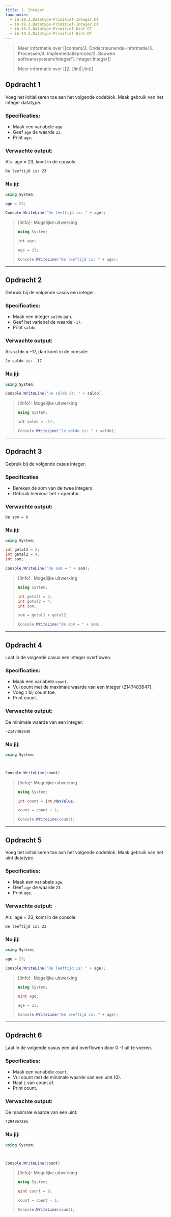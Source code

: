 ```yaml
---
title: 1. Integer
taxonomie:
  - ib-19.2.Datatype-Primitief-Integer.DT
  - ib-19.3.Datatype-Primitief-Integer.DT
  - ib-19.2.Datatype-Primitief-Uint.DT
  - ib-19.3.Datatype-Primitief-Uint.DT
---
```


> Meer informatie over [[content/2. Ondersteunende-informatie/3. Processen/4. Implementatieproces/2. Bouwen softwaresysteem/Integer/1. Integer|Integer]]

> Meer informatie over [[2. Uint|Uint]]
## Opdracht 1
Voeg het initialiseren toe aan het volgende codeblok. Maak gebruik van het integer datatype.

### Specificaties:
- Maak een variabele `age`.
- Geef `age` de waarde `23`.
- Print `age`.

### Verwachte output:
Als `age = 23, komt in de console:
```
De leeftijd is: 23
```

### Nu jij:
```csharp runner
using System;

age = 23;

Console.WriteLine("De leeftijd is: " + age);
```

> [!info]- Mogelijke uitwerking
> ``` csharp
> using System;
> 
> int age;
> 
> age = 23;
> 
> Console.WriteLine("De leeftijd is: " + age);
> ```

---

## Opdracht 2
Gebruik bij de volgende casus een integer.

### Specificaties:
- Maak een integer `saldo` aan.
- Geef het variabel de waarde `-17`.
- Print `saldo`.

### Verwachte output:
Als `saldo` = -17, dan komt in de console:
```
Je saldo is: -17
```

### Nu jij:
```csharp runner
using System;

Console.WriteLine("Je saldo is: " + saldo);
``` 

> [!info]- Mogelijke uitwerking
> ``` csharp
>using System;
>
>int saldo = -17;
>
>Console.WriteLine("Je saldo is: " + saldo);
> ```

---

## Opdracht 3
Gebruik bij de volgende casus integer.

### Specificaties
- Bereken de som van de twee integers.
- Gebruik hiervoor het `+` operator.

### Verwachte output:
```
De som = 6
```

### Nu jij:
``` csharp runner
using System;

int getal1 = 2;
int getal2 = 4;
int som;

Console.WriteLine("de som = " + som);
``` 

> [!info]- Mogelijke uitwerking
> ``` csharp
> using System;
> 
> int getal1 = 2;
> int getal2 = 4;
> int som;
> 
> som = getal1 + getal2;
>
> Console.WriteLine("de som = " + som);
> ```

---

## Opdracht 4
Laat in de volgende casus een integer overflowen.
### Specificaties:
- Maak een variabele `count`.
- Vul count met de maximale waarde van een integer (2147483647).
- Voeg `1` bij count toe.
- Print count.

### Verwachte output:
De minimale waarde van een integer:
```
-2147483648
```

### Nu jij:
```csharp runner
using System;



Console.WriteLine(count)
```

> [!info]- Mogelijke uitwerking
> ``` csharp
> using System;
> 
> int count = int.MaxValue;
> 
> count = count + 1;
> 
> Console.WriteLine(count);
> ```

---

## Opdracht 5
Voeg het initialiseren toe aan het volgende codeblok. Maak gebruik van het uint datatype.

### Specificaties:
- Maak een variabele `age`.
- Geef `age` de waarde `23`.
- Print `age`.

### Verwachte output:
Als `age = 23, komt in de console:
```
De leeftijd is: 23
```

### Nu jij:
```csharp runner
using System;

age = 23;

Console.WriteLine("De leeftijd is: " + age);
```

> [!info]- Mogelijke uitwerking
> ``` csharp
> using System;
> 
> uint age;
> 
> age = 23;
> 
> Console.WriteLine("De leeftijd is: " + age);
> ```

---

## Opdracht 6
Laat in de volgende casus een uint overflowen door 0 -1 uit te voeren.
### Specificaties:
- Maak een variabele `count`.
- Vul count met de minimale waarde van een uint (0).
- Haal `1` van count af.
- Print count.

### Verwachte output:
De maximale waarde van een uint:
```
4294967295
```

### Nu jij:
```csharp runner
using System;



Console.WriteLine(count)
```

> [!info]- Mogelijke uitwerking
> ``` csharp
> using System;
> 
> uint count = 0;
> 
> count = count - 1;
> 
> Console.WriteLine(count);
> ```
